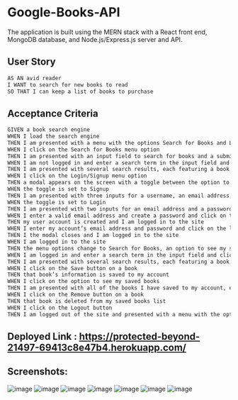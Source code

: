 # Google-Books-API
The application is built using the MERN stack with a React front end, MongoDB database, and Node.js/Express.js server and API.

## User Story

```md
AS AN avid reader
I WANT to search for new books to read
SO THAT I can keep a list of books to purchase
```

## Acceptance Criteria

```md
GIVEN a book search engine
WHEN I load the search engine
THEN I am presented with a menu with the options Search for Books and Login/Signup and an input field to search for books and a submit button
WHEN I click on the Search for Books menu option
THEN I am presented with an input field to search for books and a submit button
WHEN I am not logged in and enter a search term in the input field and click the submit button
THEN I am presented with several search results, each featuring a book’s title, author, description, image, and a link to that book on the Google Books site
WHEN I click on the Login/Signup menu option
THEN a modal appears on the screen with a toggle between the option to log in or sign up
WHEN the toggle is set to Signup
THEN I am presented with three inputs for a username, an email address, and a password, and a signup button
WHEN the toggle is set to Login
THEN I am presented with two inputs for an email address and a password and login button
WHEN I enter a valid email address and create a password and click on the signup button
THEN my user account is created and I am logged in to the site
WHEN I enter my account’s email address and password and click on the login button
THEN I the modal closes and I am logged in to the site
WHEN I am logged in to the site
THEN the menu options change to Search for Books, an option to see my saved books, and Logout
WHEN I am logged in and enter a search term in the input field and click the submit button
THEN I am presented with several search results, each featuring a book’s title, author, description, image, and a link to that book on the Google Books site and a button to save a book to my account
WHEN I click on the Save button on a book
THEN that book’s information is saved to my account
WHEN I click on the option to see my saved books
THEN I am presented with all of the books I have saved to my account, each featuring the book’s title, author, description, image, and a link to that book on the Google Books site and a button to remove a book from my account
WHEN I click on the Remove button on a book
THEN that book is deleted from my saved books list
WHEN I click on the Logout button
THEN I am logged out of the site and presented with a menu with the options Search for Books and Login/Signup and an input field to search for books and a submit button  
```
## Deployed Link : https://protected-beyond-21497-69413c8e47b4.herokuapp.com/

## Screenshots:
![image](https://github.com/anup2307/Google-Books-API/assets/124316722/dbcb294e-3567-4759-9e38-b8edccd77bce)
![image](https://github.com/anup2307/Google-Books-API/assets/124316722/ebf5fc86-605b-4263-b613-3b97e9afb3a6)
![image](https://github.com/anup2307/Google-Books-API/assets/124316722/7ae25d78-f4a9-426b-bb0a-528d5daba8ac)
![image](https://github.com/anup2307/Google-Books-API/assets/124316722/e925a789-b777-4e74-95ae-356ecd2a8467)
![image](https://github.com/anup2307/Google-Books-API/assets/124316722/4883fab0-84a9-45f3-be15-e1ba7c712a1c)
![image](https://github.com/anup2307/Google-Books-API/assets/124316722/17be9b09-d86d-4d09-a423-439828f7c077)
![image](https://github.com/anup2307/Google-Books-API/assets/124316722/9772647f-2a53-4679-8ed2-edc27f3b4ce2)






